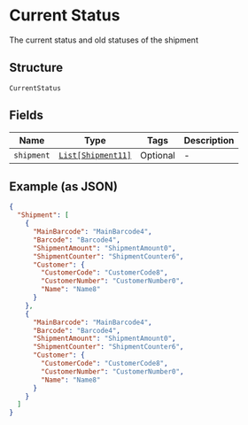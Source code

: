 
# Current Status

The current status and old statuses of the shipment

## Structure

`CurrentStatus`

## Fields

| Name | Type | Tags | Description |
|  --- | --- | --- | --- |
| `shipment` | [`List[Shipment11]`](../../doc/models/shipment-11.md) | Optional | - |

## Example (as JSON)

```json
{
  "Shipment": [
    {
      "MainBarcode": "MainBarcode4",
      "Barcode": "Barcode4",
      "ShipmentAmount": "ShipmentAmount0",
      "ShipmentCounter": "ShipmentCounter6",
      "Customer": {
        "CustomerCode": "CustomerCode8",
        "CustomerNumber": "CustomerNumber0",
        "Name": "Name8"
      }
    },
    {
      "MainBarcode": "MainBarcode4",
      "Barcode": "Barcode4",
      "ShipmentAmount": "ShipmentAmount0",
      "ShipmentCounter": "ShipmentCounter6",
      "Customer": {
        "CustomerCode": "CustomerCode8",
        "CustomerNumber": "CustomerNumber0",
        "Name": "Name8"
      }
    }
  ]
}
```

